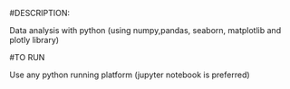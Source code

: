 #DESCRIPTION:

Data analysis with python (using numpy,pandas, seaborn, matplotlib and plotly library)

#TO RUN

Use any python running platform (jupyter notebook is preferred)

